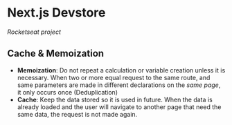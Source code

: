 # Next.js Devstore

_Rocketseat project_

## Cache & Memoization

- **Memoization**: Do not repeat a calculation or variable creation unless it is necessary. When two or more equal request to the same route, and same parameters are made in different declarations on the _same page_, it only occurs once (Deduplication)
- **Cache**: Keep the data stored so it is used in future. When the data is already loaded and the user will navigate to another page that need the same data, the request is not made again.
